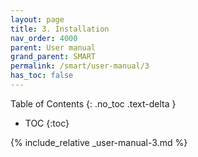 ```yaml
---
layout: page
title: 3. Installation
nav_order: 4000
parent: User manual
grand_parent: SMART
permalink: /smart/user-manual/3
has_toc: false
---
```

Table of Contents
{: .no_toc .text-delta }

- TOC
{:toc}

{% include_relative _user-manual-3.md %}
